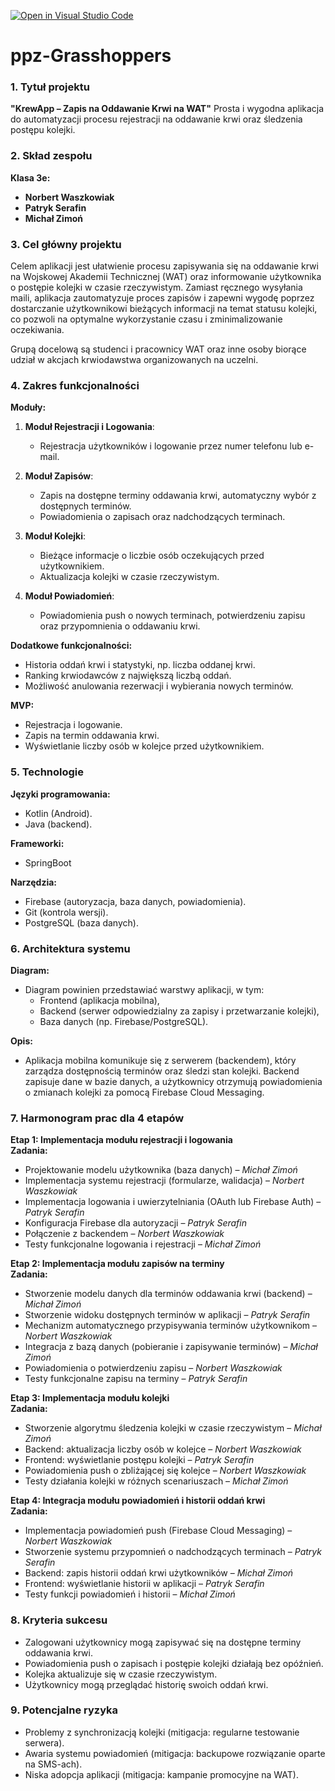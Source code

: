 [![Open in Visual Studio Code](https://classroom.github.com/assets/open-in-vscode-2e0aaae1b6195c2367325f4f02e2d04e9abb55f0b24a779b69b11b9e10269abc.svg)](https://classroom.github.com/online_ide?assignment_repo_id=16106629&assignment_repo_type=AssignmentRepo)
# ppz-Grasshoppers

### 1. Tytuł projektu
**"KrewApp – Zapis na Oddawanie Krwi na WAT"**
Prosta i wygodna aplikacja do automatyzacji procesu rejestracji na oddawanie krwi oraz śledzenia postępu kolejki.

### 2. Skład zespołu
**Klasa 3e:**
- **Norbert Waszkowiak**  
- **Patryk Serafin**  
- **Michał Zimoń**

### 3. Cel główny projektu
Celem aplikacji jest ułatwienie procesu zapisywania się na oddawanie krwi na Wojskowej Akademii Technicznej (WAT) oraz informowanie użytkownika o postępie kolejki w czasie rzeczywistym. Zamiast ręcznego wysyłania maili, aplikacja zautomatyzuje proces zapisów i zapewni wygodę poprzez dostarczanie użytkownikowi bieżących informacji na temat statusu kolejki, co pozwoli na optymalne wykorzystanie czasu i zminimalizowanie oczekiwania.

Grupą docelową są studenci i pracownicy WAT oraz inne osoby biorące udział w akcjach krwiodawstwa organizowanych na uczelni.

### 4. Zakres funkcjonalności

**Moduły:**
1. **Moduł Rejestracji i Logowania**:  
   - Rejestracja użytkowników i logowanie przez numer telefonu lub e-mail.  
   
2. **Moduł Zapisów**:  
   - Zapis na dostępne terminy oddawania krwi, automatyczny wybór z dostępnych terminów.  
   - Powiadomienia o zapisach oraz nadchodzących terminach.  
   
3. **Moduł Kolejki**:  
   - Bieżące informacje o liczbie osób oczekujących przed użytkownikiem.  
   - Aktualizacja kolejki w czasie rzeczywistym.  
   
4. **Moduł Powiadomień**:  
   - Powiadomienia push o nowych terminach, potwierdzeniu zapisu oraz przypomnienia o oddawaniu krwi.  

**Dodatkowe funkcjonalności:**
- Historia oddań krwi i statystyki, np. liczba oddanej krwi.
- Ranking krwiodawców z największą liczbą oddań.
- Możliwość anulowania rezerwacji i wybierania nowych terminów.

**MVP:**  
- Rejestracja i logowanie.  
- Zapis na termin oddawania krwi.  
- Wyświetlanie liczby osób w kolejce przed użytkownikiem.

### 5. Technologie
**Języki programowania:**
   - Kotlin (Android).
   - Java (backend).

**Frameworki:**
   - SpringBoot

**Narzędzia:**
   - Firebase (autoryzacja, baza danych, powiadomienia).
   - Git (kontrola wersji).
   - PostgreSQL (baza danych).

### 6. Architektura systemu

**Diagram:**
   - Diagram powinien przedstawiać warstwy aplikacji, w tym:
     - Frontend (aplikacja mobilna),
     - Backend (serwer odpowiedzialny za zapisy i przetwarzanie kolejki),
     - Baza danych (np. Firebase/PostgreSQL).

**Opis:**
   - Aplikacja mobilna komunikuje się z serwerem (backendem), który zarządza dostępnością terminów oraz śledzi stan kolejki. Backend zapisuje dane w bazie danych, a użytkownicy otrzymują powiadomienia o zmianach kolejki za pomocą Firebase Cloud Messaging.
     
### 7. Harmonogram prac dla 4 etapów

**Etap 1: Implementacja modułu rejestracji i logowania**  
**Zadania:**
   - Projektowanie modelu użytkownika (baza danych) – *Michał Zimoń*  
   - Implementacja systemu rejestracji (formularze, walidacja) – *Norbert Waszkowiak*  
   - Implementacja logowania i uwierzytelniania (OAuth lub Firebase Auth) – *Patryk Serafin*  
   - Konfiguracja Firebase dla autoryzacji – *Patryk Serafin*  
   - Połączenie z backendem – *Norbert Waszkowiak*  
   - Testy funkcjonalne logowania i rejestracji – *Michał Zimoń*  

**Etap 2: Implementacja modułu zapisów na terminy**  
**Zadania:**
   - Stworzenie modelu danych dla terminów oddawania krwi (backend) – *Michał Zimoń*  
   - Stworzenie widoku dostępnych terminów w aplikacji – *Patryk Serafin*  
   - Mechanizm automatycznego przypisywania terminów użytkownikom – *Norbert Waszkowiak*  
   - Integracja z bazą danych (pobieranie i zapisywanie terminów) – *Michał Zimoń*  
   - Powiadomienia o potwierdzeniu zapisu – *Norbert Waszkowiak*  
   - Testy funkcjonalne zapisu na terminy – *Patryk Serafin*  

**Etap 3: Implementacja modułu kolejki**  
**Zadania:**
   - Stworzenie algorytmu śledzenia kolejki w czasie rzeczywistym – *Michał Zimoń*  
   - Backend: aktualizacja liczby osób w kolejce – *Norbert Waszkowiak*  
   - Frontend: wyświetlanie postępu kolejki – *Patryk Serafin*  
   - Powiadomienia push o zbliżającej się kolejce – *Norbert Waszkowiak*  
   - Testy działania kolejki w różnych scenariuszach – *Michał Zimoń*  

**Etap 4: Integracja modułu powiadomień i historii oddań krwi**  
**Zadania:**
   - Implementacja powiadomień push (Firebase Cloud Messaging) – *Norbert Waszkowiak*  
   - Stworzenie systemu przypomnień o nadchodzących terminach – *Patryk Serafin*  
   - Backend: zapis historii oddań krwi użytkowników – *Michał Zimoń*  
   - Frontend: wyświetlanie historii w aplikacji – *Patryk Serafin*  
   - Testy funkcji powiadomień i historii – *Michał Zimoń*  

### 8. Kryteria sukcesu
   - Zalogowani użytkownicy mogą zapisywać się na dostępne terminy oddawania krwi.
   - Powiadomienia push o zapisach i postępie kolejki działają bez opóźnień.
   - Kolejka aktualizuje się w czasie rzeczywistym.
   - Użytkownicy mogą przeglądać historię swoich oddań krwi.

### 9. Potencjalne ryzyka
   - Problemy z synchronizacją kolejki (mitigacja: regularne testowanie serwera).
   - Awaria systemu powiadomień (mitigacja: backupowe rozwiązanie oparte na SMS-ach).
   - Niska adopcja aplikacji (mitigacja: kampanie promocyjne na WAT).
